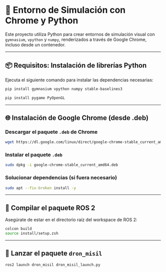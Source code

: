 # 🧪 Entorno de Simulación con Chrome y Python

Este proyecto utiliza Python para crear entornos de simulación visual con `gymnasium`, `vpython` y `numpy`, renderizados a través de Google Chrome, incluso desde un contenedor.

---

## 📦 Requisitos: Instalación de librerías Python

Ejecuta el siguiente comando para instalar las dependencias necesarias:

```bash
pip install gymnasium vpython numpy stable-baselines3
```
```bash
pip install pygame PyOpenGL
```
---

## 🌐 Instalación de Google Chrome (desde .deb)

### Descargar el paquete `.deb` de Chrome

```bash
wget https://dl.google.com/linux/direct/google-chrome-stable_current_amd64.deb
```

### Instalar el paquete `.deb`

```bash
sudo dpkg -i google-chrome-stable_current_amd64.deb
```

### Solucionar dependencias (si fuera necesario)

```bash
sudo apt --fix-broken install -y
```

---

## 🔧 Compilar el paquete ROS 2

Asegúrate de estar en el directorio raíz del workspace de ROS 2:

```bash
colcon build
source install/setup.zsh
```

---

## 🚀 Lanzar el paquete `dron_misil`

```bash
ros2 launch dron_misil dron_misil_launch.py
```

